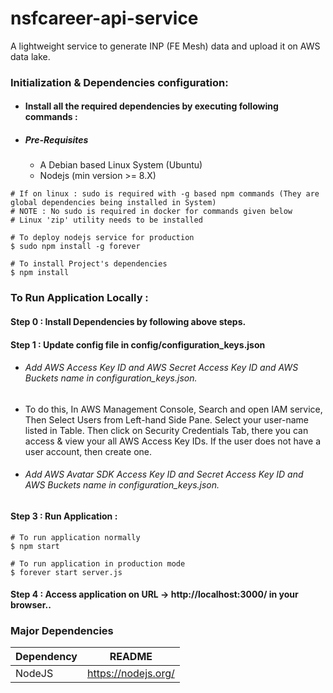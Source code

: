 # nsfcareer-api-service
A lightweight service to generate INP (FE Mesh) data and upload it on AWS data lake.
### Initialization & Dependencies configuration:
- #### Install all the required dependencies by executing following commands :
- ##### Pre-Requisites
    - A Debian based Linux System (Ubuntu)
    - Nodejs (min version >= 8.X)
```
# If on linux : sudo is required with -g based npm commands (They are global dependencies being installed in System)
# NOTE : No sudo is required in docker for commands given below
# Linux 'zip' utility needs to be installed

# To deploy nodejs service for production
$ sudo npm install -g forever

# To install Project's dependencies
$ npm install
```

### To Run Application Locally : 
#### Step 0 : Install Dependencies by following above steps.
#### Step 1 : Update config file in config/configuration_keys.json
  - ###### Add AWS Access Key ID and AWS Secret Access Key ID and AWS Buckets name in configuration_keys.json.
  - To do this, In AWS Management Console, Search and open IAM service, Then Select Users from Left-hand Side Pane. Select your user-name listed in Table. Then click on Security Credentials Tab, there you can access & view your all AWS Access Key IDs. If the user does not have a user account, then create one.
  - ###### Add AWS Avatar SDK Access Key ID and Secret Access Key ID and AWS Buckets name in configuration_keys.json.
#### Step 3 : Run Application :
```
# To run application normally 
$ npm start

# To run application in production mode 
$ forever start server.js
```
#### Step 4 : Access application on URL -> http://localhost:3000/ in your browser..

### Major Dependencies

| Dependency  | README |
| ------ | ------ |
| NodeJS | https://nodejs.org/|
